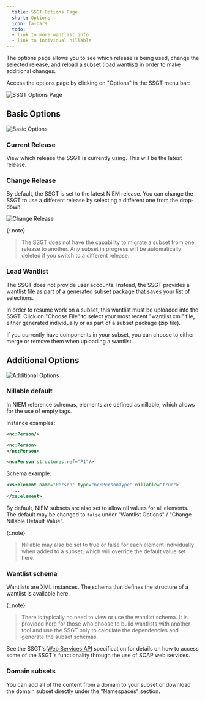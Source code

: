 ```yaml
---
  title: SSGT Options Page
  short: Options
  icon: fa-bars
  todo:
  - link to more wantlist info
  - link to individual nillable
---
```


The options page allows you to see which release is being used, change the selected release, and reload a subset (load wantlist) in order to make additional changes.

Access the options page by clicking on "Options" in the SSGT menu bar:

![SSGT Options Page](./images/options.png)

## Basic Options

![Basic Options](./images/options-basic.png)

### Current Release

View which release the SSGT is currently using.  This will be the latest release.

### Change Release

By default, the SSGT is set to the latest NIEM release.  You can change the SSGT to use a different release by selecting a different one from the drop-down.

![Change Release](./images/change-release.png)

{:.note}
> The SSGT does not have the capability to migrate a subset from one release to another.  Any subset in progress will be automatically deleted if you switch to a different release.

### Load Wantlist

The SSGT does not provide user accounts.  Instead, the SSGT provides a wantlist file as part of a generated subset package that saves your list of selections.

In order to resume work on a subset, this wantlist must be uploaded into the SSGT.  Click on "Choose File" to select your most recent "wantlist.xml" file, either generated individually or as part of a subset package (zip file).

If you currently have components in your subset, you can choose to either merge or remove them when uploading a wantlist.

## Additional Options

![Additional Options](./images/options-additional.png)

### Nillable default

In NIEM reference schemas, elements are defined as nillable, which allows for the use of empty tags.

Instance examples:

```xml
<nc:Person/>

<nc:Person>
</nc:Person>

<nc:Person structures:ref="P1"/>
```

Schema example:

```xml
<xs:element name="Person" type="nc:PersonType" nillable="true">
  ...
</xs:element>
```

By default, NIEM subsets are also set to allow nil values for all elements.  The default may be changed to `false` under "Wantlist Options" / "Change Nillable Default Value".

{:.note}
> Nillable may also be set to true or false for each element individually when added to a subset, which will override the default value set here.

### Wantlist schema

Wantlists are XML instances.  The schema that defines the structure of a wantlist is available here.

{:.note}
> There is typically no need to view or use the wantlist schema.  It is provided here for those who choose to build wantlists with another tool and use the SSGT only to calculate the dependencies and generate the subset schemas.

See the SSGT's [Web Services API](site.data.links.ssgt_api) specification for details on how to access some of the SSGT's functionality through the use of SOAP web services.

### Domain subsets

You can add all of the content from a domain to your subset or download the domain subset directly under the "Namespaces" section.
